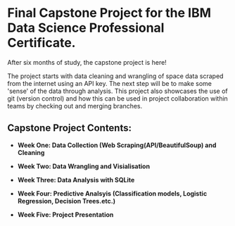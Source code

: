 # Final Capstone Project for the IBM Data Science Professional Certificate.<br>

After six months of study, the capstone project is here!

The project starts with data cleaning and wrangling of space data scraped from the internet using an API key.
The next step will be to make some 'sense' of the data through analysis.
This project also showcases the use of git (version control) and how this can be used in project collaboration within teams by checking out and merging branches.  

## Capstone Project Contents:  

+ **Week One: Data Collection (Web Scraping(API/BeautifulSoup) and Cleaning**  

+ **Week Two: Data Wrangling and Visialisation**  

+ **Week Three: Data Analysis with SQLite**  

+ **Week Four: Predictive Analsyis (Classification models, Logistic Regression, Decision Trees.etc.)**  

+ **Week Five: Project Presentation**
